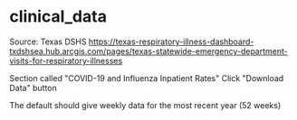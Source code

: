 # clinical_data

Source: Texas DSHS
https://texas-respiratory-illness-dashboard-txdshsea.hub.arcgis.com/pages/texas-statewide-emergency-department-visits-for-respiratory-illnesses

Section called "COVID-19 and Influenza Inpatient Rates"
Click "Download Data" button

The default should give weekly data for the most recent year (52 weeks)